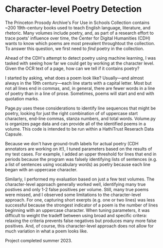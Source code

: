 # Character-level Poetry Detection 

The Princeton Prosody Archive's For Use in Schools Collection contains ~200 19th-century books used to teach English language, 
literature, and rhetoric. Many volumes include poetry, and, as part of a research effort to trace poets' influence over time, the Center for 
Digital Humanities (CDH) wants to know which poems are most prevalent throughtout the collection. To answer this question, we first need 
to *find* poetry in the collection. 

Ahead of the CDH's attempt to detect poetry using machine learning, I was tasked with seeing how far we could get by working at the character level. Given the OCR text of a page, how can we tell if it contains poetry? 

I started by asking, what does a poem look like? Usually—and almost always in the 19th century—each line starts with a capital letter. Most but not all lines end in commas, and, in general, there are fewer words in a line of poetry than in a line of prose. Sometimes, poems will start and end with quotation marks. 

Page.py uses these considerations to identify line sequences that might be poetry, looking for just the right combination of  of uppercase start characters, end-line commas, stanza numbers, and total words. Volume.py is organizes page data and can provide all of the identified poems in a volume. This code is intended to be run within a HathiTrust Reserach Data Capsule.

Because we don't have ground-truth labels for actual poetry (CDH annotators are working on it!), I tuned parameters based on the results of my test cases. For example, I added an upper threshold for lines that end in periods because the program was falsely identifying lists of sentences (e.g. a list of sentences using vocabulary words) as poetry because each line began with an uppercase character. 

Similarly, I performed my evaluation based on just a few test volumes. The character-level approach generally worked well, identifying many true postives and only 1-2 false positives per volume. Still, many true poems were missed, and I observed some limitations to the character-level approach. For one, capturing short exerpts (e.g. one or two lines) was less successful because the strongest indicator of a poem is the number of lines beginning with an uppercase character. When tuning parameters, it was difficult to weight the tradeff between using broad and specific critera: relaxing the criteria prevents false negatives but produces many more false positives. And, of course, this character-level approach does not allow for much variation in what a poem looks like. 

Project completed summer 2023. 
